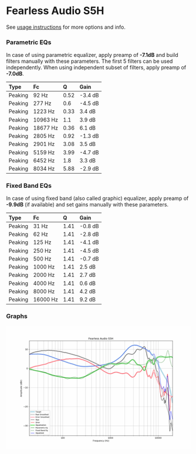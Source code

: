 # Fearless Audio S5H
See [usage instructions](https://github.com/jaakkopasanen/AutoEq#usage) for more options and info.

### Parametric EQs
In case of using parametric equalizer, apply preamp of **-7.1dB** and build filters manually
with these parameters. The first 5 filters can be used independently.
When using independent subset of filters, apply preamp of **-7.0dB**.

| Type    | Fc       |    Q | Gain    |
|:--------|:---------|:-----|:--------|
| Peaking | 92 Hz    | 0.52 | -3.4 dB |
| Peaking | 277 Hz   | 0.6  | -4.5 dB |
| Peaking | 1223 Hz  | 0.33 | 3.4 dB  |
| Peaking | 10963 Hz | 1.1  | 3.9 dB  |
| Peaking | 18677 Hz | 0.36 | 6.1 dB  |
| Peaking | 2805 Hz  | 0.92 | -1.3 dB |
| Peaking | 2901 Hz  | 3.08 | 3.5 dB  |
| Peaking | 5159 Hz  | 3.99 | -4.7 dB |
| Peaking | 6452 Hz  | 1.8  | 3.3 dB  |
| Peaking | 8034 Hz  | 5.88 | -2.9 dB |

### Fixed Band EQs
In case of using fixed band (also called graphic) equalizer, apply preamp of **-9.9dB**
(if available) and set gains manually with these parameters.

| Type    | Fc       |    Q | Gain    |
|:--------|:---------|:-----|:--------|
| Peaking | 31 Hz    | 1.41 | -0.8 dB |
| Peaking | 62 Hz    | 1.41 | -2.8 dB |
| Peaking | 125 Hz   | 1.41 | -4.1 dB |
| Peaking | 250 Hz   | 1.41 | -4.5 dB |
| Peaking | 500 Hz   | 1.41 | -0.7 dB |
| Peaking | 1000 Hz  | 1.41 | 2.5 dB  |
| Peaking | 2000 Hz  | 1.41 | 2.7 dB  |
| Peaking | 4000 Hz  | 1.41 | 0.6 dB  |
| Peaking | 8000 Hz  | 1.41 | 4.2 dB  |
| Peaking | 16000 Hz | 1.41 | 9.2 dB  |

### Graphs
![](./Fearless%20Audio%20S5H.png)